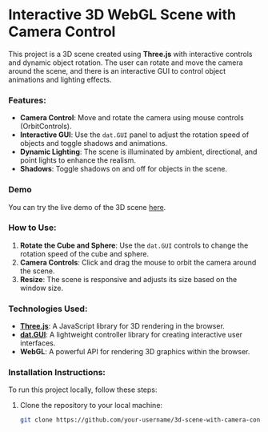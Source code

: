 # Interactive 3D WebGL Scene with Camera Control

This project is a 3D scene created using **Three.js** with interactive controls and dynamic object rotation. The user can rotate and move the camera around the scene, and there is an interactive GUI to control object animations and lighting effects.

### Features:
- **Camera Control**: Move and rotate the camera using mouse controls (OrbitControls).
- **Interactive GUI**: Use the `dat.GUI` panel to adjust the rotation speed of objects and toggle shadows and animations.
- **Dynamic Lighting**: The scene is illuminated by ambient, directional, and point lights to enhance the realism.
- **Shadows**: Toggle shadows on and off for objects in the scene.

### Demo

You can try the live demo of the 3D scene [here](https://3d-moving-webgl.netlify.app/).

### How to Use:
1. **Rotate the Cube and Sphere**: Use the `dat.GUI` controls to change the rotation speed of the cube and sphere.
2. **Camera Controls**: Click and drag the mouse to orbit the camera around the scene.
3. **Resize**: The scene is responsive and adjusts its size based on the window size.

### Technologies Used:
- **[Three.js](https://threejs.org/)**: A JavaScript library for 3D rendering in the browser.
- **[dat.GUI](https://github.com/dataarts/dat.gui)**: A lightweight controller library for creating interactive user interfaces.
- **WebGL**: A powerful API for rendering 3D graphics within the browser.

### Installation Instructions:
To run this project locally, follow these steps:
1. Clone the repository to your local machine:
   ```bash
   git clone https://github.com/your-username/3d-scene-with-camera-control-in-webgl.git
